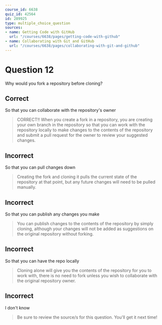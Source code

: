 ```yaml
---
course_id: 6638
quiz_id: 42564
id: 289925
type: multiple_choice_question
sources:
- name: Getting Code with GitHub
  url: "/courses/6638/pages/getting-code-with-github"
- name: Collaborating with Git and GitHub
  url: "/courses/6638/pages/collaborating-with-git-and-github"
---
```


# Question 12

Why would you fork a repository before cloning?

## Correct

So that you can collaborate with the repository's owner

> CORRECT!! When you create a fork in a repository, you are creating your own
> branch in the repository so that you can work with the repository locally to
> make changes to the contents of the repository and submit a pull request for the
> owner to review your suggested changes.

## Incorrect

So that you can pull changes down

> Creating the fork and cloning it pulls the current state of the repository at
> that point, but any future changes will need to be pulled manually.

## Incorrect

So that you can publish any changes you make

> You can publish changes to the contents of the repository by simply cloning,
> although your changes will not be added as suggestions on the original
> repository without forking.

## Incorrect

So that you can have the repo locally

> Cloning alone will give you the contents of the repository for you to work with,
> there is no need to fork unless you wish to collaborate with the original
> repository owner.

## Incorrect

I don't know

> Be sure to review the source/s for this question. You'll get it next time!
